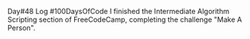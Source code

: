 Day#48 Log #100DaysOfCode I finished the Intermediate Algorithm Scripting section of FreeCodeCamp, completing the challenge "Make A Person".